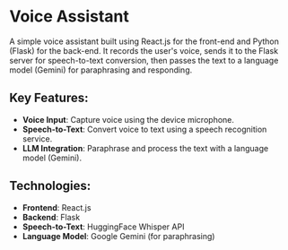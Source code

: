 # Voice Assistant

A simple voice assistant built using React.js for the front-end and Python (Flask) for the back-end. It records the user's voice, sends it to the Flask server for speech-to-text conversion, then passes the text to a language model (Gemini) for paraphrasing and responding.

## Key Features:
- **Voice Input**: Capture voice using the device microphone.
- **Speech-to-Text**: Convert voice to text using a speech recognition service.
- **LLM Integration**: Paraphrase and process the text with a language model (Gemini).

## Technologies:
- **Frontend**: React.js
- **Backend**: Flask
- **Speech-to-Text**: HuggingFace Whisper API
- **Language Model**: Google Gemini (for paraphrasing)